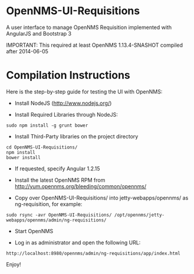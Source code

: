 OpenNMS-UI-Requisitions
=======================

A user interface to manage OpenNMS Requisition implemented with AngularJS and Bootstrap 3

IMPORTANT: This required at least OpenNMS 1.13.4-SNASHOT compiled after 2014-06-05

Compilation Instructions
=======================

Here is the step-by-step guide for testing the UI with OpenNMS:

* Install NodeJS (http://www.nodejs.org/)

* Install Required Libraries through NodeJS:

```
sudo npm install -g grunt bower 
```

* Install Third-Party libraries on the project directory

```
cd OpenNMS-UI-Requisitions/
npm install
bower install
```

* If requested, specify Angular 1.2.15

* Install the latest OpenNMS RPM from http://yum.opennms.org/bleeding/common/opennms/

* Copy over OpenNMS-UI-Requisitions/ into jetty-webapps/opennms/ as ng-requisition, for example:

```
sudo rsync -avr OpenNMS-UI-Requisitions/ /opt/opennms/jetty-webapps/opennms/admin/ng-requisitions/
```

* Start OpenNMS

* Log in as administrator and open the following URL:

```
http://localhost:8980/opennms/admin/ng-requisitions/app/index.html
```

Enjoy!

